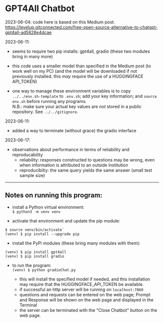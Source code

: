 # GPT4All Chatbot

2023-06-04: code here is based on this Medium post:
<https://levelup.gitconnected.com/free-open-source-alternative-to-chatgpt-gpt4all-ad5828e4dcae>


2023-06-11:  
- seems to require two pip installs: gpt4all, gradio (these two modules bring in many more)

- this code uses a smaller model than specified in the Medium post (to work well on my PC)
  (and the model will be downloaded if not previously installed.
     this *may* require the use of a HUGGINGFACE API_TOKEN)  
	 
- one way to manage these environment variables is to copy
  `../../env.sh-template` to `.env.sh`; add your key information; and
  `source env.sh` before running any programs.  
  N.B.: make sure your actual key values are *not* stored in a public
  repository.  See `../../gitignore`.  
  
2023-06-11:  
- added a way to terminate (without grace) the gradio interface

2023-06-17:
- observations about performance in terms of reliability and
  reproducability
  - reliability: responses constructed to questions may be wrong, even
    when information is attributed to an outside institution
  - reproducibilty: the same query yields the same answer (small test
    sample size)

--------
## Notes on running this program:  

- install a Python virtual environment:  
`$ python3 -m venv venv`  

- activate that environment and update the pip module:  
```
$ source venv/bin/activate`  
(venv) $ pip install --upgrade pip  
```  

- install the PyPi modules (these bring many modules with them):  
```
(venv) $ pip install gpt4all  
(venv) $ pip install gradio  
```  

- to run the program:  
`(venv) $ python gradioChat.py`  

  - this will install the specified model if needed, and this
  installation may require that the HUGGINGFACE_API_TOKEN be
  available.  
  - if successful an http server will be running on `localhost:7860`  
  - questions and requests can be entered on the web page; Prompt and
    Response will be shown on the web page and displayed in the
    Terminal  
  - the server can be terminated with the "Close Chatbot" button on
    the web page.  

